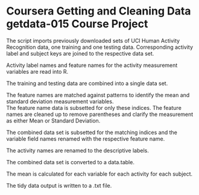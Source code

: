 # Coursera Getting and Cleaning Data getdata-015 Course Project

The script imports previously downloaded sets of UCI Human Activity Recognition data, one training and one testing data.
Corresponding activity label and subject keys are joined to the respective data set.

Activity label names and feature names for the activity measurement variables are read into R.

The training and testing data are combined into a single data set.

The feature names are matched against patterns to identify the mean and standard deviation measurement variables.  
The feature name data is subsetted for only these indices.
The feature names are cleaned up to remove parentheses and clarify the measurement as either Mean or Standard Deviation.

The combined data set is subsetted for the matching indices and the variable field names renamed with the respective feature name.

The activity names are renamed to the descriptive labels.  

The combined data set is converted to a data.table.  

The mean is calculated for each variable for each activity for each subject.

The tidy data output is written to a .txt file.
